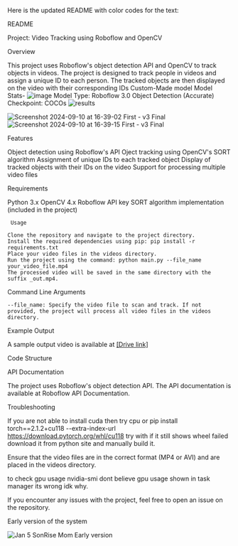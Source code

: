 Here is the updated README with color codes for the text:

README

Project: Video Tracking using Roboflow and OpenCV

Overview

This project uses Roboflow's object detection API and OpenCV to track objects in videos. The project is designed to track people in videos and assign a unique ID to each person. The tracked objects are then displayed on the video with their corresponding IDs
Custom-Made model
Model Stats-
![image](https://github.com/user-attachments/assets/eff706cc-c55b-493b-b59d-1bbbf236b6a8)
Model Type: Roboflow 3.0 Object Detection (Accurate)
Checkpoint: COCOs
![results](https://github.com/user-attachments/assets/6e03f2ce-8ed1-4b0f-9029-995f2d18ef30)

![Screenshot 2024-09-10 at 16-39-02 First - v3 Final](https://github.com/user-attachments/assets/fc3dbe45-2a0d-4bba-b127-49112f5bfba2)
![Screenshot 2024-09-10 at 16-39-15 First - v3 Final](https://github.com/user-attachments/assets/0d4fe931-2ff5-402b-9412-07b365de6e69)




Features

   Object detection using Roboflow's API
   Oject tracking using OpenCV's SORT algorithm
   Assignment of unique IDs to each tracked object
   Display of tracked objects with their IDs on the video
   Support for processing multiple video files

Requirements

   Python 3.x
   OpenCV 4.x
   Roboflow API key
   SORT algorithm implementation (included in the project)

     Usage

    Clone the repository and navigate to the project directory.
    Install the required dependencies using pip: pip install -r requirements.txt
    Place your video files in the videos directory.
    Run the project using the command: python main.py --file_name your_video_file.mp4 
    The processed video will be saved in the same directory with the suffix _out.mp4.

Command Line Arguments

    --file_name: Specify the video file to scan and track. If not provided, the project will process all video files in the videos directory.

Example Output

A sample output video is available at [[Drive link]](https://drive.google.com/drive/folders/1l0mmqzktha6Z5Mi82ijyJubSghCT0HJ5?usp=drive_link)

Code Structure


API Documentation

The project uses Roboflow's object detection API. The API documentation is available at Roboflow API Documentation.

Troubleshooting

If you are not able to install cuda then try cpu or pip install torch==2.1.2+cu118 --extra-index-url https://download.pytorch.org/whl/cu118 try with if it still shows wheel failed download it from python site and manually build it.

Ensure that the video files are in the correct format (MP4 or AVI) and are placed in the videos directory.

to check gpu usage 
nvidia-smi
dont believe gpu usage shown in task manager its wrong idk why.

If you encounter any issues with the project, feel free to open an issue on the repository.

Early version of the system


![Jan 5 SonRise Mom Early version](https://github.com/user-attachments/assets/1a480fbd-53e0-47ee-8ac4-007b5e4c3d4f)


